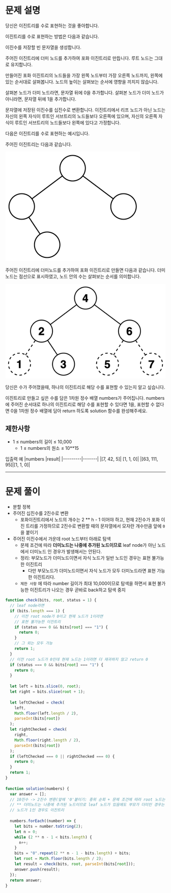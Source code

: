 # 문제 설명

당신은 이진트리를 수로 표현하는 것을 좋아합니다.

이진트리를 수로 표현하는 방법은 다음과 같습니다.

이진수를 저장할 빈 문자열을 생성합니다.

주어진 이진트리에 더미 노드를 추가하여 포화 이진트리로 만듭니다. 루트 노드는 그대로 유지합니다.

만들어진 포화 이진트리의 노드들을 가장 왼쪽 노드부터 가장 오른쪽 노드까지, 왼쪽에 있는 순서대로 살펴봅니다. 노드의 높이는 살펴보는 순서에 영향을 끼치지 않습니다.

살펴본 노드가 더미 노드라면, 문자열 뒤에 0을 추가합니다. 살펴본 노드가 더미 노드가 아니라면, 문자열 뒤에 1을 추가합니다.

문자열에 저장된 이진수를 십진수로 변환합니다.
이진트리에서 리프 노드가 아닌 노드는 자신의 왼쪽 자식이 루트인 서브트리의 노드들보다 오른쪽에 있으며, 자신의 오른쪽 자식이 루트인 서브트리의 노드들보다 왼쪽에 있다고 가정합니다.

다음은 이진트리를 수로 표현하는 예시입니다.

주어진 이진트리는 다음과 같습니다.

![그림1](./assets/picture1.png)

주어진 이진트리에 더미노드를 추가하여 포화 이진트리로 만들면 다음과 같습니다. 더미 노드는 점선으로 표시하였고, 노드 안의 수는 살펴보는 순서를 의미합니다.

![그림2](./assets/picture2.png)

당신은 수가 주어졌을때, 하나의 이진트리로 해당 수를 표현할 수 있는지 알고 싶습니다.

이진트리로 만들고 싶은 수를 담은 1차원 정수 배열 numbers가 주어집니다. numbers에 주어진 순서대로 하나의 이진트리로 해당 수를 표현할 수 있다면 1을, 표현할 수 없다면 0을 1차원 정수 배열에 담아 return 하도록 solution 함수를 완성해주세요.

## 제한사항

- 1 ≤ numbers의 길이 ≤ 10,000
  - 1 ≤ numbers의 원소 ≤ 10\*\*15

입출력 예
|numbers |result|
|---------|-------|
|[7, 42, 5]| [1, 1, 0]|
|[63, 111, 95]|[1, 1, 0]|

---

# 문제 풀이

- 분할 정복
- 주어진 십진수를 2진수로 변환
  - 포화이진트리에서 노드의 개수는 2 \*\* h - 1 이어야 하고, 현재 2진수가 포화 이진 트리를 가정하므로 2진수로 변환할 때의 문자열에서 모자란 개수만큼 앞에 `0` 을 붙이기
- 주어진 이진수에서 가운데 root 노드부터 아래로 탐색
  - 문제 조건에 따라 **더미노드는 나중에 추가된 노드이므로** leaf node가 아닌 노드에서 더미노드 인 경우가 발생해서는 안된다.
  - 정리: 부모노드가 더미노드이면서 자식 노드가 일반 노드인 경우는 표현 불가능한 이진트리
    - 다만 부모노드가 더미노드이면서 자식 노드가 모두 더미노드라면 표현 가능한 이진트리다.
  - `제한 사항` 에 따라 number 길이가 최대 10,000이므로 탐색을 하면서 표현 불가능한 이진트리가 나오는 경우 곧바로 back하고 탐색 중지

```javascript
function check(bits, root, status = 1) {
  // leaf node라면
  if (bits.length === 1) {
    // 이전 root node가 0이고 현재 노드가 1이라면
    // 표현 불가능한 이진트리
    if (status === 0 && bits[root] === "1") {
      return 0;
    }
    // 그 외는 모두 가능
    return 1;
  }
  // 이전 root 노드가 0인데 현재 노드는 1이라면 더 재귀하지 않고 return 0
  if (status === 0 && bits[root] === "1") {
    return 0;
  }

  let left = bits.slice(0, root);
  let right = bits.slice(root + 1);

  let leftChecked = check(
    left,
    Math.floor(left.length / 2),
    parseInt(bits[root])
  );
  let rightChecked = check(
    right,
    Math.floor(right.length / 2),
    parseInt(bits[root])
  );
  if (leftChecked === 0 || rightChecked === 0) {
    return 0;
  }
  return 1;
}

function solution(numbers) {
  var answer = [];
  // 10진수 -> 2진수 변환(앞에 '0'붙이기: 중위 순회 + 문제 조건에 따라 root 노드는 항상 가운데 있어야 하고, 전체 노드는 포화 이진 트리이므로 2 ** n - 1 개수만큼 있어야 한다.)
  // ** 더미노드는 나중에 추가된 노드이므로 leaf 노드가 있음에도 부모가 더미인 경우는 발생해서는 안된다. **
  // 노드가 1인 경우도 이진트리

  numbers.forEach((number) => {
    let bits = number.toString(2);
    let n = 0;
    while (2 ** n - 1 < bits.length) {
      n++;
    }
    bits = "0".repeat(2 ** n - 1 - bits.length) + bits;
    let root = Math.floor(bits.length / 2);
    let result = check(bits, root, parseInt(bits[root]));
    answer.push(result);
  });
  return answer;
}
```
